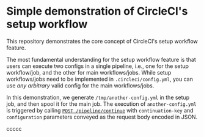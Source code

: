 # Simple demonstration of CircleCI's setup workflow

This repository demonstrates the core concept of CircleCI's setup workflow feature.

The most fundamental understanding for the setup workflow feature is that users can execute two configs in a single pipeline, i.e., one for the setup workflow/job, and the other for main workflows/jobs. While setup workflows/jobs need to be implemented in `.circleci/config.yml`, you can use _any arbitrary_ valid config for the main workflows/jobs.

In this demonstration, we generate `/tmp/another-config.yml` in the setup job, and then spool it for the main job. The execution of `another-config.yml` is triggered by calling [`POST /pipeline/continue`](https://circleci.com/docs/api/v2/#operation/continuePipeline) with `continuation-key` and `configuration` parameters conveyed as the request body encoded in JSON.

ccccc
